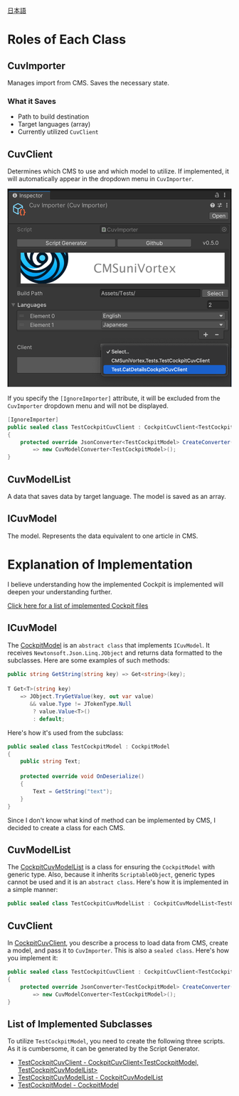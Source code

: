[日本語](RelationshipsBetweenClasses_jp.md)

# Roles of Each Class

## CuvImporter

Manages import from CMS. Saves the necessary state.

### What it Saves

- Path to build destination
- Target languages (array)
- Currently utilized `CuvClient`

## CuvClient

Determines which CMS to use and which model to utilize. If implemented, it will automatically appear in the dropdown menu in `CuvImporter`.

<img src="assets/select_client.png" width="600"/>

If you specify the `[IgnoreImporter]` attribute, it will be excluded from the `CuvImporter` dropdown menu and will not be displayed.

```csharp
[IgnoreImporter]
public sealed class TestCockpitCuvClient : CockpitCuvClient<TestCockpitModel, TestCockpitCuvModelList>
{
    protected override JsonConverter<TestCockpitModel> CreateConverter()
        => new CuvModelConverter<TestCockpitModel>();
}

```

## CuvModelList<T>

A data that saves data by target language. The model is saved as an array.

## ICuvModel

The model. Represents the data equivalent to one article in CMS.

# Explanation of Implementation

I believe understanding how the implemented Cockpit is implemented will deepen your understanding further.

[Click here for a list of implemented Cockpit files](https://github.com/IShix-g/CMSuniVortex/tree/main/Packages/CMSuniVortex/Runtime/Cockpit)

## ICuvModel

The [CockpitModel](https://github.com/IShix-g/CMSuniVortex/blob/main/Packages/CMSuniVortex/Runtime/Cockpit/CockpitModel.cs) is an `abstract class` that implements `ICuvModel`. It receives `Newtonsoft.Json.Linq.JObject` and returns data formatted to the subclasses. Here are some examples of such methods:

```csharp
public string GetString(string key) => Get<string>(key);

T Get<T>(string key)
    => JObject.TryGetValue(key, out var value)
       && value.Type != JTokenType.Null
        ? value.Value<T>()
        : default;
```

Here's how it's used from the subclass:

```csharp
public sealed class TestCockpitModel : CockpitModel
{
    public string Text;

    protected override void OnDeserialize()
    {
        Text = GetString("text");
    }
}
```

Since I don't know what kind of method can be implemented by CMS, I decided to create a class for each CMS.

## CuvModelList<T>

The [CockpitCuvModelList<T>](https://github.com/IShix-g/CMSuniVortex/blob/main/Packages/CMSuniVortex/Runtime/Cockpit/CockpitCuvModelList.cs) is a class for ensuring the `CockpitModel` with generic type. Also, because it inherits `ScriptableObject`, generic types cannot be used and it is an `abstract class`. Here's how it is implemented in a simple manner:

```csharp
public sealed class TestCockpitCuvModelList : CockpitCuvModelList<TestCockpitModel> {}
```

## CuvClient

In [CockpitCuvClient](https://github.com/IShix-g/CMSuniVortex/blob/main/Packages/CMSuniVortex/Runtime/Cockpit/CockpitCuvClient.cs), you describe a process to load data from CMS, create a model, and pass it to `CuvImporter`. This is also a `sealed class`. Here's how you implement it:

```csharp
public sealed class TestCockpitCuvClient : CockpitCuvClient<TestCockpitModel, TestCockpitCuvModelList>
{
    protected override JsonConverter<TestCockpitModel> CreateConverter()
        => new CuvModelConverter<TestCockpitModel>();
}
```

## List of Implemented Subclasses

To utilize `TestCockpitModel`, you need to create the following three scripts.
As it is cumbersome, it can be generated by the Script Generator.

- [TestCockpitCuvClient - CockpitCuvClient<TestCockpitModel, TestCockpitCuvModelList>](https://github.com/IShix-g/CMSuniVortex/blob/main/Packages/CMSuniVortex/Samples~/Import/Scripts/TestCockpitCuvClient.cs)
- [TestCockpitCuvModelList - CockpitCuvModelList<TestCockpitModel>](https://github.com/IShix-g/CMSuniVortex/blob/main/Packages/CMSuniVortex/Samples~/Import/Scripts/TestCockpitCuvModelList.cs)
- [TestCockpitModel - CockpitModel](https://github.com/IShix-g/CMSuniVortex/blob/main/Packages/CMSuniVortex/Samples~/Import/Scripts/TestCockpitModel.cs)